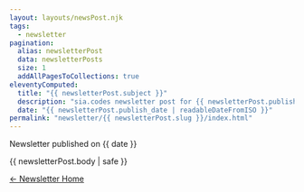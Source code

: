 ```yaml
---
layout: layouts/newsPost.njk
tags:
  - newsletter
pagination:
  alias: newsletterPost
  data: newsletterPosts
  size: 1
  addAllPagesToCollections: true
eleventyComputed:
  title: "{{ newsletterPost.subject }}"
  description: "sia.codes newsletter post for {{ newsletterPost.publish_date | readableDateFromISO }}. Don't miss a new post - sign up today!"
  date: "{{ newsletterPost.publish_date | readableDateFromISO }}"
permalink: "newsletter/{{ newsletterPost.slug }}/index.html"
---
```


<section class="flow">
  <p class="lead">Newsletter published on {{ date }}</p>

  {{ newsletterPost.body | safe }}

  [← Newsletter Home](/newsletter)

<section class="flow">
